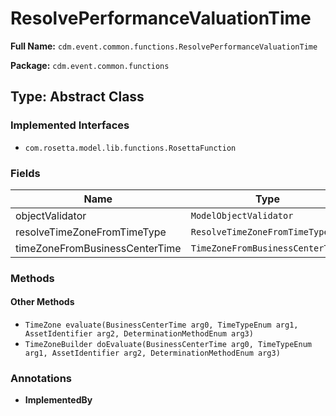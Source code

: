 # ResolvePerformanceValuationTime

**Full Name:** `cdm.event.common.functions.ResolvePerformanceValuationTime`

**Package:** `cdm.event.common.functions`

## Type: Abstract Class

### Implemented Interfaces

- `com.rosetta.model.lib.functions.RosettaFunction`

### Fields

| Name | Type | Description |
|------|------|-------------|
| objectValidator | `ModelObjectValidator` |  |
| resolveTimeZoneFromTimeType | `ResolveTimeZoneFromTimeType` |  |
| timeZoneFromBusinessCenterTime | `TimeZoneFromBusinessCenterTime` |  |

### Methods

#### Other Methods

- `TimeZone evaluate(BusinessCenterTime arg0, TimeTypeEnum arg1, AssetIdentifier arg2, DeterminationMethodEnum arg3)`
- `TimeZoneBuilder doEvaluate(BusinessCenterTime arg0, TimeTypeEnum arg1, AssetIdentifier arg2, DeterminationMethodEnum arg3)`

### Annotations

- **ImplementedBy**

